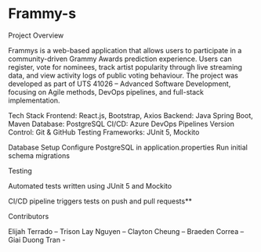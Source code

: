 # Frammy-s

Project Overview

Frammys is a web-based application that allows users to participate in a community-driven Grammy Awards prediction experience.
Users can register, vote for nominees, track artist popularity through live streaming data, and view activity logs of public voting behaviour.
The project was developed as part of UTS 41026 – Advanced Software Development, focusing on Agile methods, DevOps pipelines, and full-stack implementation.

Tech Stack
Frontend: React.js, Bootstrap, Axios
Backend: Java Spring Boot, Maven
Database: PostgreSQL
CI/CD: Azure DevOps Pipelines
Version Control: Git & GitHub
Testing Frameworks: JUnit 5, Mockito

Database Setup
Configure PostgreSQL in application.properties
Run initial schema migrations


Testing

Automated tests written using JUnit 5 and Mockito

CI/CD pipeline triggers tests on push and pull requests**



Contributors

Elijah Terrado –
Trison Lay Nguyen – 
Clayton Cheung – 
Braeden Correa – 
Giai Duong Tran - 
